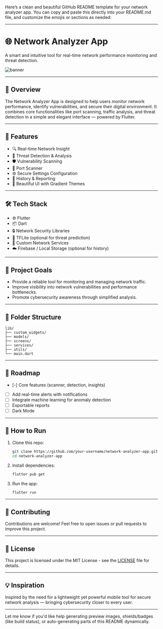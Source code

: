 Here’s a clean and beautiful GitHub README template for your network analyzer app. You can copy and paste this directly into your README.md file, and customize the emojis or sections as needed:

---

# 🌐 Network Analyzer App

A smart and intuitive tool for real-time network performance monitoring and threat detection.

![banner](https://your-image-link-here.com) <!-- Optional: Add a banner image here -->

---

## 📌 Overview

The Network Analyzer App is designed to help users monitor network performance, identify vulnerabilities, and secure their digital environment. It combines core functionalities like port scanning, traffic analysis, and threat detection in a simple and elegant interface — powered by Flutter.

---

## 🚀 Features

- 🔍 Real-time Network Insight  
- 🧠 Threat Detection & Analysis  
- 🛡️ Vulnerability Scanning  
- 📡 Port Scanner  
- ⚙️ Secure Settings Configuration  
- 🧾 History & Reporting  
- 🎨 Beautiful UI with Gradient Themes  

---

## 🛠️ Tech Stack

- ⚙️ Flutter
- 📦 Dart
- 🔒 Network Security Libraries
- 🔬 TFLite (optional for threat prediction)
- 🧪 Custom Network Services
- ☁️ Firebase / Local Storage (optional for history)

---

## 🎯 Project Goals

- Provide a reliable tool for monitoring and managing network traffic.
- Improve visibility into network vulnerabilities and performance bottlenecks.
- Promote cybersecurity awareness through simplified analysis.

---

## 🧭 Folder Structure

```
lib/
├── custom_widgets/
├── models/
├── screens/
├── services/
├── utils/
└── main.dart
```

---

## 🔮 Roadmap

- [-] Core features (scanner, detection, insights)
- [ ] Add real-time alerts with notifications
- [ ] Integrate machine learning for anomaly detection
- [ ] Exportable reports
- [ ] Dark Mode

---

## 🧪 How to Run

1. Clone this repo:
   ```bash
   git clone https://github.com/your-username/network-analyzer-app.git
   cd network-analyzer-app
   ```

2. Install dependencies:
   ```bash
   flutter pub get
   ```

3. Run the app:
   ```bash
   flutter run
   ```

---

## 🤝 Contributing

Contributions are welcome! Feel free to open issues or pull requests to improve this project.

---

## 📄 License

This project is licensed under the MIT License - see the [LICENSE](LICENSE) file for details.

---

## 💡 Inspiration

Inspired by the need for a lightweight yet powerful mobile tool for secure network analysis — bringing cybersecurity closer to every user.

---

Let me know if you'd like help generating preview images, shields/badges (like build status), or auto-generating parts of this README dynamically.
